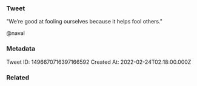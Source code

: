### Tweet
"We’re good at fooling ourselves because it helps fool others."

@naval

### Metadata
Tweet ID: 1496670716397166592
Created At: 2022-02-24T02:18:00.000Z

### Related

